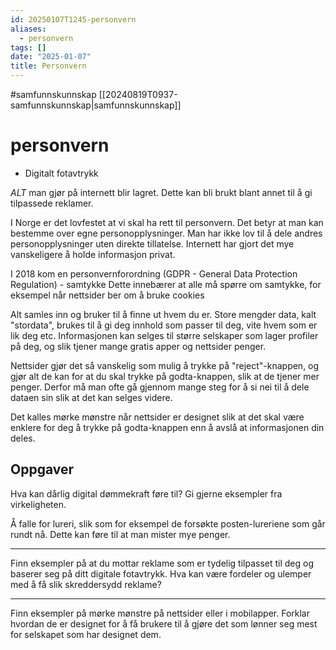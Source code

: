 ```yaml
---
id: 20250107T1245-personvern
aliases:
  - personvern
tags: []
date: "2025-01-07"
title: Personvern
---
```


#samfunnskunnskap [[20240819T0937-samfunnskunnskap|samfunnskunnskap]]

# personvern

- Digitalt fotavtrykk

_ALT_ man gjør på internett blir lagret. Dette kan bli brukt blant annet til å gi tilpassede reklamer.

I Norge er det lovfestet at vi skal ha rett til personvern. Det betyr at man kan bestemme over egne personopplysninger.
Man har ikke lov til å dele andres personopplysninger uten direkte tillatelse.
Internett har gjort det mye vanskeligere å holde informasjon privat.

I 2018 kom en personvernforordning (GDPR - General Data Protection Regulation) - samtykke
Dette innebærer at alle må spørre om samtykke, for eksempel når nettsider ber om å bruke cookies

Alt samles inn og bruker til å finne ut hvem du er. Store mengder data, kalt "stordata", brukes til å gi deg innhold som passer til deg, vite hvem som er lik deg etc.
Informasjonen kan selges til større selskaper som lager profiler på deg, og slik tjener mange gratis apper og nettsider penger.

Nettsider gjør det så vanskelig som mulig å trykke på "reject"-knappen, og gjør alt de kan for at du skal trykke på godta-knappen, slik at de tjener mer penger.
Derfor må man ofte gå gjennom mange steg for å si nei til å dele dataen sin slik at det kan selges videre.

Det kalles mørke mønstre når nettsider er designet slik at det skal være enklere for deg å trykke på godta-knappen enn å avslå at informasjonen din deles.

## Oppgaver

Hva kan dårlig digital dømmekraft føre til? Gi gjerne eksempler fra virkeligheten.

Å falle for lureri, slik som for eksempel de forsøkte posten-lureriene som går rundt nå. Dette kan føre til at man mister mye penger.

---

Finn eksempler på at du mottar reklame som er tydelig tilpasset til deg og baserer seg på ditt digitale fotavtrykk. Hva kan være fordeler og ulemper med å få slik skreddersydd reklame?

---

Finn eksempler på mørke mønstre på nettsider eller i mobilapper. Forklar hvordan de er designet for å få brukere til å gjøre det som lønner seg mest for selskapet som har designet dem.
